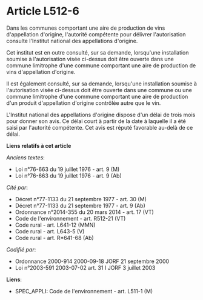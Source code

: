 # Article L512-6

Dans les communes comportant une aire de production de vins d'appellation d'origine, l'autorité compétente pour délivrer
l'autorisation consulte l'Institut national des appellations d'origine.

Cet institut est en outre consulté, sur sa demande, lorsqu'une installation soumise à l'autorisation visée ci-dessus doit
être ouverte dans une commune limitrophe d'une commune comportant une aire de production de vins d'appellation d'origine.

Il est également consulté, sur sa demande, lorsqu'une installation soumise à l'autorisation visée ci-dessus doit être ouverte
dans une commune ou une commune limitrophe d'une commune comportant une aire de production d'un produit d'appellation
d'origine contrôlée autre que le vin.

L'Institut national des appellations d'origine dispose d'un délai de trois mois pour donner son avis. Ce délai court à partir
de la date à laquelle il a été saisi par l'autorité compétente. Cet avis est réputé favorable au-delà de ce délai.

**Liens relatifs à cet article**

_Anciens textes_:

  - Loi n°76-663 du 19 juillet 1976 - art. 9 (M)
  - Loi n°76-663 du 19 juillet 1976 - art. 9 (Ab)

_Cité par_:

  - Décret n°77-1133 du 21 septembre 1977 - art. 30 (M)
  - Décret n°77-1133 du 21 septembre 1977 - art. 9 (Ab)
  - Ordonnance n°2014-355 du 20 mars 2014 - art. 17 (VT)
  - Code de l'environnement - art. R512-21 (VT)
  - Code rural - art. L641-12 (MMN)
  - Code rural - art. L643-5 (V)
  - Code rural - art. R*641-68 (Ab)

_Codifié par_:

  - Ordonnance 2000-914 2000-09-18 JORF 21 septembre 2000
  - Loi n°2003-591 2003-07-02 art. 31 I JORF 3 juillet 2003

**Liens**:

  - SPEC_APPLI: Code de l'environnement - art. L511-1 (M)
